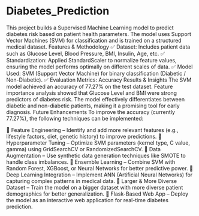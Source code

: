 # Diabetes_Prediction
This project builds a Supervised Machine Learning model to predict diabetes risk based on patient health parameters. The model uses Support Vector Machines (SVM) for classification and is trained on a structured medical dataset.
Features & Methodology
✅ Dataset: Includes patient data such as Glucose Level, Blood Pressure, BMI, Insulin, Age, etc.
✅ Standardization: Applied StandardScaler to normalize feature values, ensuring the model performs optimally on different scales of data.
✅ Model Used: SVM (Support Vector Machine) for binary classification (Diabetic / Non-Diabetic).
✅ Evaluation Metrics: Accuracy
Results & Insights
The SVM model achieved an accuracy of 77.27% on the test dataset. Feature importance analysis showed that Glucose Level and BMI were strong predictors of diabetes risk. The model effectively differentiates between diabetic and non-diabetic patients, making it a promising tool for early diagnosis.
Future Enhancements
To improve the accuracy (currently 77.27%), the following techniques can be implemented:

🔹 Feature Engineering – Identify and add more relevant features (e.g., lifestyle factors, diet, genetic history) to improve predictions.
🔹 Hyperparameter Tuning – Optimize SVM parameters (kernel type, C value, gamma) using GridSearchCV or RandomizedSearchCV.
🔹 Data Augmentation – Use synthetic data generation techniques like SMOTE to handle class imbalances.
🔹 Ensemble Learning – Combine SVM with Random Forest, XGBoost, or Neural Networks for better predictive power.
🔹 Deep Learning Integration – Implement ANN (Artificial Neural Networks) for capturing complex patterns in medical data.
🔹 Larger & More Diverse Dataset – Train the model on a bigger dataset with more diverse patient demographics for better generalization.
🔹 Flask-Based Web App – Deploy the model as an interactive web application for real-time diabetes prediction.

